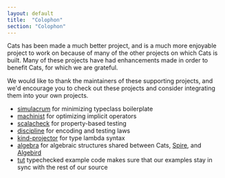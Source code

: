 ```yaml
---
layout: default
title:  "Colophon"
section: "Colophon"
---
```


Cats has been made a much better project, and is a much more enjoyable
project to work on because of many of the other projects on which Cats
is built. Many of these projects have had enhancements made in order
to benefit Cats, for which we are grateful.

We would like to thank the maintainers of these supporting projects,
and we'd encourage you to check out these projects and consider
integrating them into your own projects.

 * [simulacrum](https://github.com/mpilquist/simulacrum) for minimizing typeclass boilerplate
 * [machinist](https://github.com/typelevel/machinist) for optimizing implicit operators
 * [scalacheck](http://scalacheck.org) for property-based testing
 * [discipline](https://github.com/typelevel/discipline) for encoding and testing laws
 * [kind-projector](https://github.com/non/kind-projector) for type lambda syntax
 * [algebra](https://github.com/non/algebra) for algebraic structures shared between Cats, [Spire](https://github.com/non/spire), and [Algebird](https://github.com/twitter/algebird)
 * [tut](https://github.com/tpolecat/tut) typechecked example code makes sure that our examples stay in sync with the rest of our source